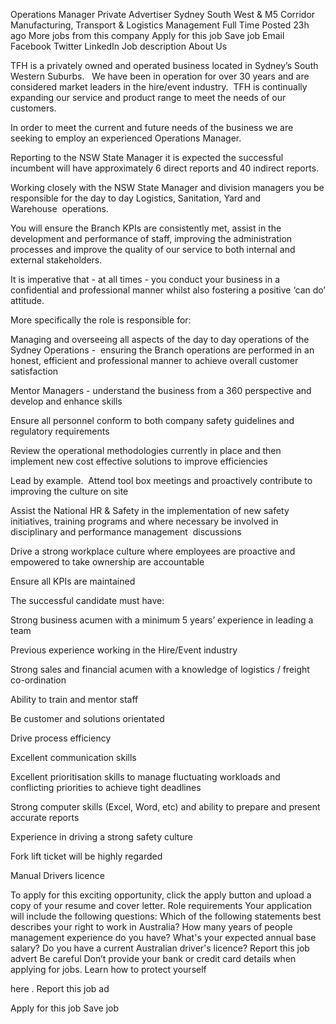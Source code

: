 ---
---

Operations Manager
Private Advertiser
Sydney
South West &amp; M5 Corridor
Manufacturing, Transport &amp; Logistics
Management
Full Time
Posted 
23h ago
More jobs from this company
Apply for this job
Save job
Email
Facebook
Twitter
LinkedIn
Job description
About Us
 
TFH is a privately owned and operated business located in Sydney’s South Western Suburbs.   We have been in operation for over 30 years and are considered market leaders in the hire/event industry.  TFH is continually expanding our service and product range to meet the needs of our customers.  
 
In order to meet the current and future needs of the business we are seeking to employ an experienced Operations Manager. 
 
Reporting to the NSW State Manager it is expected the successful incumbent will have approximately 6 direct reports and 40 indirect reports.
 
Working closely with the NSW State Manager and division managers you be responsible for the day to day Logistics, Sanitation, Yard and Warehouse  operations. 
 
You will ensure the Branch KPIs are consistently met, assist in the development and performance of staff, improving the administration processes and improve the quality of our service to both internal and external stakeholders.
 
It is imperative that - at all times - you conduct your business in a confidential and professional manner whilst also fostering a positive ‘can do’ attitude.
 
More specifically the role is responsible for:
 
 
Managing and overseeing all aspects of the day to day operations of the Sydney Operations -  ensuring the Branch operations are performed in an honest, efficient and professional manner to achieve overall customer satisfaction
 
Mentor Managers - understand the business from a 360 perspective and develop and enhance skills 
 
Ensure all personnel conform to both company safety guidelines and regulatory requirements
 
Review the operational methodologies currently in place and then implement new cost effective solutions to improve efficiencies
 
Lead by example.  Attend tool box meetings and proactively contribute to improving the culture on site
 
Assist the National HR &amp; Safety in the implementation of new safety initiatives, training programs and where necessary be involved in disciplinary and performance management  discussions
 
Drive a strong workplace culture where employees are proactive and empowered to take ownership are accountable
 
Ensure all KPIs are maintained
 
The successful candidate must have:
 
 
Strong business acumen with a minimum 5 years’ experience in leading a team
 
Previous experience working in the Hire/Event industry
 
Strong sales and financial acumen with a knowledge of logistics / freight co-ordination
 
Ability to train and mentor staff
 
Be customer and solutions orientated
 
Drive process efficiency
 
Excellent communication skills
 
Excellent prioritisation skills to manage fluctuating workloads and conflicting priorities to achieve tight deadlines
 
Strong computer skills (Excel, Word, etc) and ability to prepare and present accurate reports
 
Experience in driving a strong safety culture
 
Fork lift ticket will be highly regarded
 
Manual Drivers licence
 
To apply for this exciting opportunity, click the apply button and upload a copy of your resume and cover letter.
Role requirements
Your application will include the following questions:
Which of the following statements best describes your right to work in Australia?
How many years of people management experience do you have?
What&#39;s your expected annual base salary?
Do you have a current Australian driver&#39;s licence?
Report this job advert
Be careful
Don’t provide your bank or credit card details when applying for jobs.
Learn how to protect yourself
 
here
.
Report this job ad
 
Apply for this job
Save job

